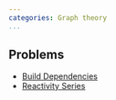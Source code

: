 ```yaml
---
categories: Graph theory
...
```


## Problems
* [Build Dependencies](https://open.kattis.com/problems/builddeps)
* [Reactivity Series](https://open.kattis.com/problems/reactivity)
